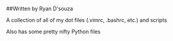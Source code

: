 ##Written by Ryan D'souza

A collection of all of my dot files (.vimrc, .bashrc, etc.) and scripts

Also has some pretty nifty Python files
